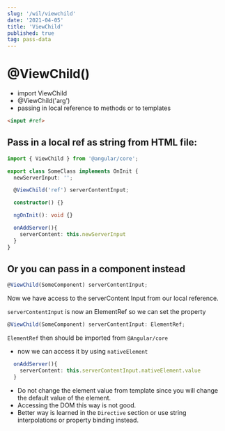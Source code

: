 ```yaml
---
slug: '/wil/viewchild'
date: '2021-04-05'
title: 'ViewChild'
published: true
tag: pass-data
---
```


# @ViewChild()

- import ViewChild
- @ViewChild('arg')
- passing in local reference to methods or to templates

```HTML
<input #ref>
```

## Pass in a local ref as string from HTML file:

```ts
import { ViewChild } from '@angular/core';

export class SomeClass implements OnInit {
  newServerInput: '';

  @ViewChild('ref') serverContentInput;

  constructor() {}

  ngOnInit(): void {}

  onAddServer(){
    serverContent: this.newServerInput
  }
}
```

## Or you can pass in a component instead

```ts
@ViewChild(SomeComponent) serverContentInput;
```

Now we have access to the serverContent Input from our local reference.

`serverContentInput` is now an ElementRef so we can set the property

```ts
@ViewChild(SomeComponent) serverContentInput: ElementRef;
```

`ElementRef` then should be imported from `@Angular/core`

- now we can access it by using `nativeElement`

```ts
  onAddServer(){
    serverContent: this.serverContentInput.nativeElement.value
  }
```

- Do not change the element value from template since you will change the default value of the element.
- Accessing the DOM this way is not good.
- Better way is learned in the `Directive` section or use string interpolations or property binding instead.
